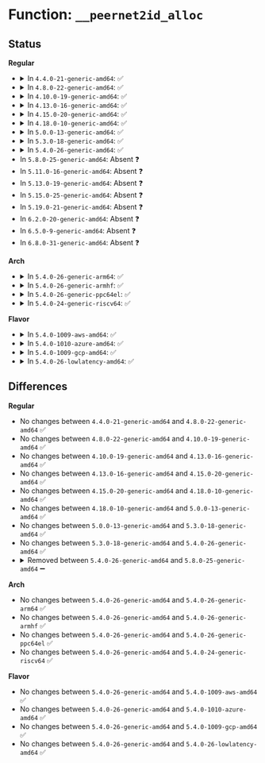 # Function: <code>__peernet2id_alloc</code>

## Status
<b>Regular</b>
<ul>
<li>
<details>
<summary>In <code>4.4.0-21-generic-amd64</code>: ✅</summary>

```c
int __peernet2id_alloc(struct net * net, struct net * peer, bool * alloc)
```

```json
{
  "name": "__peernet2id_alloc",
  "collision_type": "Unique Static",
  "inline_type": "No",
  "funcs": [
    {
      "addr": 18446744071586249536,
      "name": "__peernet2id_alloc",
      "external": false,
      "loc": "net/core/net_namespace.c:180",
      "file": "net/core/net_namespace.c",
      "inline": "seen, unknown",
      "caller_inline": [],
      "caller_func": [
        "net/core/net_namespace.c:peernet2id_alloc",
        "net/core/net_namespace.c:rtnl_net_newid",
        "net/core/net_namespace.c:peernet2id",
        "net/core/net_namespace.c:cleanup_net"
      ]
    }
  ],
  "symbols": [
    {
      "addr": 18446744071586249536,
      "name": "__peernet2id_alloc",
      "section": ".text",
      "bind": "STB_LOCAL",
      "size": 140
    }
  ]
}
```
</details>
</li>
<li>
<details>
<summary>In <code>4.8.0-22-generic-amd64</code>: ✅</summary>

```c
int __peernet2id_alloc(struct net * net, struct net * peer, bool * alloc)
```

```json
{
  "name": "__peernet2id_alloc",
  "collision_type": "Unique Static",
  "inline_type": "No",
  "funcs": [
    {
      "addr": 18446744071586673776,
      "name": "__peernet2id_alloc",
      "external": false,
      "loc": "net/core/net_namespace.c:180",
      "file": "net/core/net_namespace.c",
      "inline": "seen, unknown",
      "caller_inline": [],
      "caller_func": [
        "net/core/net_namespace.c:rtnl_net_newid",
        "net/core/net_namespace.c:cleanup_net",
        "net/core/net_namespace.c:peernet2id",
        "net/core/net_namespace.c:peernet2id_alloc"
      ]
    }
  ],
  "symbols": [
    {
      "addr": 18446744071586673776,
      "name": "__peernet2id_alloc",
      "section": ".text",
      "bind": "STB_LOCAL",
      "size": 140
    }
  ]
}
```
</details>
</li>
<li>
<details>
<summary>In <code>4.10.0-19-generic-amd64</code>: ✅</summary>

```c
int __peernet2id_alloc(struct net * net, struct net * peer, bool * alloc)
```

```json
{
  "name": "__peernet2id_alloc",
  "collision_type": "Unique Static",
  "inline_type": "No",
  "funcs": [
    {
      "addr": 18446744071586858096,
      "name": "__peernet2id_alloc",
      "external": false,
      "loc": "net/core/net_namespace.c:185",
      "file": "net/core/net_namespace.c",
      "inline": "seen, unknown",
      "caller_inline": [],
      "caller_func": [
        "net/core/net_namespace.c:rtnl_net_newid",
        "net/core/net_namespace.c:cleanup_net",
        "net/core/net_namespace.c:peernet2id",
        "net/core/net_namespace.c:peernet2id_alloc"
      ]
    }
  ],
  "symbols": [
    {
      "addr": 18446744071586858096,
      "name": "__peernet2id_alloc",
      "section": ".text",
      "bind": "STB_LOCAL",
      "size": 140
    }
  ]
}
```
</details>
</li>
<li>
<details>
<summary>In <code>4.13.0-16-generic-amd64</code>: ✅</summary>

```c
int __peernet2id_alloc(struct net * net, struct net * peer, bool * alloc)
```

```json
{
  "name": "__peernet2id_alloc",
  "collision_type": "Unique Static",
  "inline_type": "No",
  "funcs": [
    {
      "addr": 18446744071586981344,
      "name": "__peernet2id_alloc",
      "external": false,
      "loc": "net/core/net_namespace.c:188",
      "file": "net/core/net_namespace.c",
      "inline": "seen, unknown",
      "caller_inline": [],
      "caller_func": [
        "net/core/net_namespace.c:rtnl_net_newid",
        "net/core/net_namespace.c:cleanup_net",
        "net/core/net_namespace.c:peernet2id",
        "net/core/net_namespace.c:peernet2id_alloc"
      ]
    }
  ],
  "symbols": [
    {
      "addr": 18446744071586981344,
      "name": "__peernet2id_alloc",
      "section": ".text",
      "bind": "STB_LOCAL",
      "size": 131
    }
  ]
}
```
</details>
</li>
<li>
<details>
<summary>In <code>4.15.0-20-generic-amd64</code>: ✅</summary>

```c
int __peernet2id_alloc(struct net * net, struct net * peer, bool * alloc)
```

```json
{
  "name": "__peernet2id_alloc",
  "collision_type": "Unique Static",
  "inline_type": "No",
  "funcs": [
    {
      "addr": 18446744071587481136,
      "name": "__peernet2id_alloc",
      "external": false,
      "loc": "net/core/net_namespace.c:188",
      "file": "net/core/net_namespace.c",
      "inline": "seen, unknown",
      "caller_inline": [],
      "caller_func": [
        "net/core/net_namespace.c:rtnl_net_newid",
        "net/core/net_namespace.c:cleanup_net",
        "net/core/net_namespace.c:peernet2id",
        "net/core/net_namespace.c:peernet2id_alloc"
      ]
    }
  ],
  "symbols": [
    {
      "addr": 18446744071587481136,
      "name": "__peernet2id_alloc",
      "section": ".text",
      "bind": "STB_LOCAL",
      "size": 179
    }
  ]
}
```
</details>
</li>
<li>
<details>
<summary>In <code>4.18.0-10-generic-amd64</code>: ✅</summary>

```c
int __peernet2id_alloc(struct net * net, struct net * peer, bool * alloc)
```

```json
{
  "name": "__peernet2id_alloc",
  "collision_type": "Unique Static",
  "inline_type": "No",
  "funcs": [
    {
      "addr": 18446744071587784528,
      "name": "__peernet2id_alloc",
      "external": false,
      "loc": "net/core/net_namespace.c:199",
      "file": "net/core/net_namespace.c",
      "inline": "seen, unknown",
      "caller_inline": [],
      "caller_func": [
        "net/core/net_namespace.c:rtnl_net_newid",
        "net/core/net_namespace.c:cleanup_net",
        "net/core/net_namespace.c:peernet2id",
        "net/core/net_namespace.c:peernet2id_alloc",
        "net/core/net_namespace.c:peernet2id_alloc"
      ]
    }
  ],
  "symbols": [
    {
      "addr": 18446744071587784528,
      "name": "__peernet2id_alloc",
      "section": ".text",
      "bind": "STB_LOCAL",
      "size": 129
    }
  ]
}
```
</details>
</li>
<li>
<details>
<summary>In <code>5.0.0-13-generic-amd64</code>: ✅</summary>

```c
int __peernet2id_alloc(struct net * net, struct net * peer, bool * alloc)
```

```json
{
  "name": "__peernet2id_alloc",
  "collision_type": "Unique Static",
  "inline_type": "No",
  "funcs": [
    {
      "addr": 18446744071587917376,
      "name": "__peernet2id_alloc",
      "external": false,
      "loc": "net/core/net_namespace.c:199",
      "file": "net/core/net_namespace.c",
      "inline": "seen, unknown",
      "caller_inline": [],
      "caller_func": [
        "net/core/net_namespace.c:rtnl_net_dumpid_one",
        "net/core/net_namespace.c:rtnl_net_newid",
        "net/core/net_namespace.c:cleanup_net",
        "net/core/net_namespace.c:peernet2id",
        "net/core/net_namespace.c:peernet2id_alloc",
        "net/core/net_namespace.c:peernet2id_alloc"
      ]
    }
  ],
  "symbols": [
    {
      "addr": 18446744071587917376,
      "name": "__peernet2id_alloc",
      "section": ".text",
      "bind": "STB_LOCAL",
      "size": 129
    }
  ]
}
```
</details>
</li>
<li>
<details>
<summary>In <code>5.3.0-18-generic-amd64</code>: ✅</summary>

```c
int __peernet2id_alloc(struct net * net, struct net * peer, bool * alloc)
```

```json
{
  "name": "__peernet2id_alloc",
  "collision_type": "Unique Static",
  "inline_type": "No",
  "funcs": [
    {
      "addr": 18446744071588225744,
      "name": "__peernet2id_alloc",
      "external": false,
      "loc": "net/core/net_namespace.c:218",
      "file": "net/core/net_namespace.c",
      "inline": "seen, unknown",
      "caller_inline": [],
      "caller_func": [
        "net/core/net_namespace.c:rtnl_net_dumpid_one",
        "net/core/net_namespace.c:rtnl_net_newid",
        "net/core/net_namespace.c:cleanup_net",
        "net/core/net_namespace.c:peernet2id",
        "net/core/net_namespace.c:peernet2id_alloc",
        "net/core/net_namespace.c:peernet2id_alloc"
      ]
    }
  ],
  "symbols": [
    {
      "addr": 18446744071588225744,
      "name": "__peernet2id_alloc",
      "section": ".text",
      "bind": "STB_LOCAL",
      "size": 118
    }
  ]
}
```
</details>
</li>
<li>
<details>
<summary>In <code>5.4.0-26-generic-amd64</code>: ✅</summary>

```c
int __peernet2id_alloc(struct net * net, struct net * peer, bool * alloc)
```

```json
{
  "name": "__peernet2id_alloc",
  "collision_type": "Unique Static",
  "inline_type": "No",
  "funcs": [
    {
      "addr": 18446744071588430368,
      "name": "__peernet2id_alloc",
      "external": false,
      "loc": "net/core/net_namespace.c:218",
      "file": "net/core/net_namespace.c",
      "inline": "seen, unknown",
      "caller_inline": [],
      "caller_func": [
        "net/core/net_namespace.c:rtnl_net_dumpid_one",
        "net/core/net_namespace.c:rtnl_net_newid",
        "net/core/net_namespace.c:cleanup_net",
        "net/core/net_namespace.c:peernet2id",
        "net/core/net_namespace.c:peernet2id_alloc",
        "net/core/net_namespace.c:peernet2id_alloc"
      ]
    }
  ],
  "symbols": [
    {
      "addr": 18446744071588430368,
      "name": "__peernet2id_alloc",
      "section": ".text",
      "bind": "STB_LOCAL",
      "size": 118
    }
  ]
}
```
</details>
</li>
<li>
In <code>5.8.0-25-generic-amd64</code>: Absent ❓
</li>
<li>
In <code>5.11.0-16-generic-amd64</code>: Absent ❓
</li>
<li>
In <code>5.13.0-19-generic-amd64</code>: Absent ❓
</li>
<li>
In <code>5.15.0-25-generic-amd64</code>: Absent ❓
</li>
<li>
In <code>5.19.0-21-generic-amd64</code>: Absent ❓
</li>
<li>
In <code>6.2.0-20-generic-amd64</code>: Absent ❓
</li>
<li>
In <code>6.5.0-9-generic-amd64</code>: Absent ❓
</li>
<li>
In <code>6.8.0-31-generic-amd64</code>: Absent ❓
</li>
</ul>
<b>Arch</b>
<ul>
<li>
<details>
<summary>In <code>5.4.0-26-generic-arm64</code>: ✅</summary>

```c
int __peernet2id_alloc(struct net * net, struct net * peer, bool * alloc)
```

```json
{
  "name": "__peernet2id_alloc",
  "collision_type": "Unique Static",
  "inline_type": "No",
  "funcs": [
    {
      "addr": 18446603336501951408,
      "name": "__peernet2id_alloc",
      "external": false,
      "loc": "net/core/net_namespace.c:218",
      "file": "net/core/net_namespace.c",
      "inline": "seen, unknown",
      "caller_inline": [],
      "caller_func": [
        "net/core/net_namespace.c:rtnl_net_dumpid_one",
        "net/core/net_namespace.c:rtnl_net_newid",
        "net/core/net_namespace.c:cleanup_net",
        "net/core/net_namespace.c:peernet2id",
        "net/core/net_namespace.c:peernet2id_alloc"
      ]
    }
  ],
  "symbols": [
    {
      "addr": 18446603336501951408,
      "name": "__peernet2id_alloc",
      "section": ".text",
      "bind": "STB_LOCAL",
      "size": 172
    }
  ]
}
```
</details>
</li>
<li>
<details>
<summary>In <code>5.4.0-26-generic-armhf</code>: ✅</summary>

```c
int __peernet2id_alloc(struct net * net, struct net * peer, bool * alloc)
```

```json
{
  "name": "__peernet2id_alloc",
  "collision_type": "Unique Static",
  "inline_type": "No",
  "funcs": [
    {
      "addr": 3234707000,
      "name": "__peernet2id_alloc",
      "external": false,
      "loc": "net/core/net_namespace.c:218",
      "file": "net/core/net_namespace.c",
      "inline": "seen, unknown",
      "caller_inline": [],
      "caller_func": [
        "net/core/net_namespace.c:rtnl_net_dumpid_one",
        "net/core/net_namespace.c:rtnl_net_newid",
        "net/core/net_namespace.c:cleanup_net",
        "net/core/net_namespace.c:peernet2id",
        "net/core/net_namespace.c:peernet2id_alloc",
        "net/core/net_namespace.c:peernet2id_alloc"
      ]
    }
  ],
  "symbols": [
    {
      "addr": 3234707000,
      "name": "__peernet2id_alloc",
      "section": ".text",
      "bind": "STB_LOCAL",
      "size": 148
    }
  ]
}
```
</details>
</li>
<li>
<details>
<summary>In <code>5.4.0-26-generic-ppc64el</code>: ✅</summary>

```c
int __peernet2id_alloc(struct net * net, struct net * peer, bool * alloc)
```

```json
{
  "name": "__peernet2id_alloc",
  "collision_type": "Unique Static",
  "inline_type": "No",
  "funcs": [
    {
      "addr": 13835058055295373040,
      "name": "__peernet2id_alloc",
      "external": false,
      "loc": "net/core/net_namespace.c:218",
      "file": "net/core/net_namespace.c",
      "inline": "seen, unknown",
      "caller_inline": [],
      "caller_func": [
        "net/core/net_namespace.c:rtnl_net_dumpid_one",
        "net/core/net_namespace.c:rtnl_net_newid",
        "net/core/net_namespace.c:cleanup_net",
        "net/core/net_namespace.c:peernet2id",
        "net/core/net_namespace.c:peernet2id_alloc",
        "net/core/net_namespace.c:peernet2id_alloc"
      ]
    }
  ],
  "symbols": [
    {
      "addr": 13835058055295373040,
      "name": "__peernet2id_alloc",
      "section": ".text",
      "bind": "STB_LOCAL",
      "size": 248
    }
  ]
}
```
</details>
</li>
<li>
<details>
<summary>In <code>5.4.0-24-generic-riscv64</code>: ✅</summary>

```c
int __peernet2id_alloc(struct net * net, struct net * peer, bool * alloc)
```

```json
{
  "name": "__peernet2id_alloc",
  "collision_type": "Unique Static",
  "inline_type": "No",
  "funcs": [
    {
      "addr": 18446743936278254712,
      "name": "__peernet2id_alloc",
      "external": false,
      "loc": "net/core/net_namespace.c:218",
      "file": "net/core/net_namespace.c",
      "inline": "seen, unknown",
      "caller_inline": [],
      "caller_func": [
        "net/core/net_namespace.c:rtnl_net_dumpid_one",
        "net/core/net_namespace.c:rtnl_net_newid",
        "net/core/net_namespace.c:cleanup_net",
        "net/core/net_namespace.c:peernet2id",
        "net/core/net_namespace.c:peernet2id_alloc",
        "net/core/net_namespace.c:peernet2id_alloc"
      ]
    }
  ],
  "symbols": [
    {
      "addr": 18446743936278254712,
      "name": "__peernet2id_alloc",
      "section": ".text",
      "bind": "STB_LOCAL",
      "size": 154
    }
  ]
}
```
</details>
</li>
</ul>
<b>Flavor</b>
<ul>
<li>
<details>
<summary>In <code>5.4.0-1009-aws-amd64</code>: ✅</summary>

```c
int __peernet2id_alloc(struct net * net, struct net * peer, bool * alloc)
```

```json
{
  "name": "__peernet2id_alloc",
  "collision_type": "Unique Static",
  "inline_type": "No",
  "funcs": [
    {
      "addr": 18446744071588037152,
      "name": "__peernet2id_alloc",
      "external": false,
      "loc": "net/core/net_namespace.c:218",
      "file": "net/core/net_namespace.c",
      "inline": "seen, unknown",
      "caller_inline": [],
      "caller_func": [
        "net/core/net_namespace.c:rtnl_net_dumpid_one",
        "net/core/net_namespace.c:rtnl_net_newid",
        "net/core/net_namespace.c:cleanup_net",
        "net/core/net_namespace.c:peernet2id",
        "net/core/net_namespace.c:peernet2id_alloc",
        "net/core/net_namespace.c:peernet2id_alloc"
      ]
    }
  ],
  "symbols": [
    {
      "addr": 18446744071588037152,
      "name": "__peernet2id_alloc",
      "section": ".text",
      "bind": "STB_LOCAL",
      "size": 118
    }
  ]
}
```
</details>
</li>
<li>
<details>
<summary>In <code>5.4.0-1010-azure-amd64</code>: ✅</summary>

```c
int __peernet2id_alloc(struct net * net, struct net * peer, bool * alloc)
```

```json
{
  "name": "__peernet2id_alloc",
  "collision_type": "Unique Static",
  "inline_type": "No",
  "funcs": [
    {
      "addr": 18446744071587750240,
      "name": "__peernet2id_alloc",
      "external": false,
      "loc": "net/core/net_namespace.c:218",
      "file": "net/core/net_namespace.c",
      "inline": "seen, unknown",
      "caller_inline": [],
      "caller_func": [
        "net/core/net_namespace.c:rtnl_net_dumpid_one",
        "net/core/net_namespace.c:rtnl_net_newid",
        "net/core/net_namespace.c:cleanup_net",
        "net/core/net_namespace.c:peernet2id",
        "net/core/net_namespace.c:peernet2id_alloc",
        "net/core/net_namespace.c:peernet2id_alloc"
      ]
    }
  ],
  "symbols": [
    {
      "addr": 18446744071587750240,
      "name": "__peernet2id_alloc",
      "section": ".text",
      "bind": "STB_LOCAL",
      "size": 118
    }
  ]
}
```
</details>
</li>
<li>
<details>
<summary>In <code>5.4.0-1009-gcp-amd64</code>: ✅</summary>

```c
int __peernet2id_alloc(struct net * net, struct net * peer, bool * alloc)
```

```json
{
  "name": "__peernet2id_alloc",
  "collision_type": "Unique Static",
  "inline_type": "No",
  "funcs": [
    {
      "addr": 18446744071588368928,
      "name": "__peernet2id_alloc",
      "external": false,
      "loc": "net/core/net_namespace.c:218",
      "file": "net/core/net_namespace.c",
      "inline": "seen, unknown",
      "caller_inline": [],
      "caller_func": [
        "net/core/net_namespace.c:rtnl_net_dumpid_one",
        "net/core/net_namespace.c:rtnl_net_newid",
        "net/core/net_namespace.c:cleanup_net",
        "net/core/net_namespace.c:peernet2id",
        "net/core/net_namespace.c:peernet2id_alloc",
        "net/core/net_namespace.c:peernet2id_alloc"
      ]
    }
  ],
  "symbols": [
    {
      "addr": 18446744071588368928,
      "name": "__peernet2id_alloc",
      "section": ".text",
      "bind": "STB_LOCAL",
      "size": 118
    }
  ]
}
```
</details>
</li>
<li>
<details>
<summary>In <code>5.4.0-26-lowlatency-amd64</code>: ✅</summary>

```c
int __peernet2id_alloc(struct net * net, struct net * peer, bool * alloc)
```

```json
{
  "name": "__peernet2id_alloc",
  "collision_type": "Unique Static",
  "inline_type": "No",
  "funcs": [
    {
      "addr": 18446744071588504576,
      "name": "__peernet2id_alloc",
      "external": false,
      "loc": "net/core/net_namespace.c:218",
      "file": "net/core/net_namespace.c",
      "inline": "seen, unknown",
      "caller_inline": [],
      "caller_func": [
        "net/core/net_namespace.c:rtnl_net_dumpid_one",
        "net/core/net_namespace.c:rtnl_net_newid",
        "net/core/net_namespace.c:cleanup_net",
        "net/core/net_namespace.c:peernet2id",
        "net/core/net_namespace.c:peernet2id_alloc",
        "net/core/net_namespace.c:peernet2id_alloc"
      ]
    }
  ],
  "symbols": [
    {
      "addr": 18446744071588504576,
      "name": "__peernet2id_alloc",
      "section": ".text",
      "bind": "STB_LOCAL",
      "size": 118
    }
  ]
}
```
</details>
</li>
</ul>

## Differences
<b>Regular</b>
<ul>
<li>
No changes between <code>4.4.0-21-generic-amd64</code> and <code>4.8.0-22-generic-amd64</code> ✅
</li>
<li>
No changes between <code>4.8.0-22-generic-amd64</code> and <code>4.10.0-19-generic-amd64</code> ✅
</li>
<li>
No changes between <code>4.10.0-19-generic-amd64</code> and <code>4.13.0-16-generic-amd64</code> ✅
</li>
<li>
No changes between <code>4.13.0-16-generic-amd64</code> and <code>4.15.0-20-generic-amd64</code> ✅
</li>
<li>
No changes between <code>4.15.0-20-generic-amd64</code> and <code>4.18.0-10-generic-amd64</code> ✅
</li>
<li>
No changes between <code>4.18.0-10-generic-amd64</code> and <code>5.0.0-13-generic-amd64</code> ✅
</li>
<li>
No changes between <code>5.0.0-13-generic-amd64</code> and <code>5.3.0-18-generic-amd64</code> ✅
</li>
<li>
No changes between <code>5.3.0-18-generic-amd64</code> and <code>5.4.0-26-generic-amd64</code> ✅
</li>
<li>
<details>
<summary>Removed between <code>5.4.0-26-generic-amd64</code> and <code>5.8.0-25-generic-amd64</code> ➖</summary>

```c
int __peernet2id_alloc(struct net * net, struct net * peer, bool * alloc)
```
</details>
</li>
</ul>
<b>Arch</b>
<ul>
<li>
No changes between <code>5.4.0-26-generic-amd64</code> and <code>5.4.0-26-generic-arm64</code> ✅
</li>
<li>
No changes between <code>5.4.0-26-generic-amd64</code> and <code>5.4.0-26-generic-armhf</code> ✅
</li>
<li>
No changes between <code>5.4.0-26-generic-amd64</code> and <code>5.4.0-26-generic-ppc64el</code> ✅
</li>
<li>
No changes between <code>5.4.0-26-generic-amd64</code> and <code>5.4.0-24-generic-riscv64</code> ✅
</li>
</ul>
<b>Flavor</b>
<ul>
<li>
No changes between <code>5.4.0-26-generic-amd64</code> and <code>5.4.0-1009-aws-amd64</code> ✅
</li>
<li>
No changes between <code>5.4.0-26-generic-amd64</code> and <code>5.4.0-1010-azure-amd64</code> ✅
</li>
<li>
No changes between <code>5.4.0-26-generic-amd64</code> and <code>5.4.0-1009-gcp-amd64</code> ✅
</li>
<li>
No changes between <code>5.4.0-26-generic-amd64</code> and <code>5.4.0-26-lowlatency-amd64</code> ✅
</li>
</ul>
